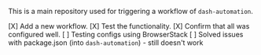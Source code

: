 This is a main repository used for triggering a workflow of `dash-automation`.

[X] Add a new workflow.
[X] Test the functionality.
[X] Confirm that all was configured well.
[ ] Testing configs using BrowserStack
[ ] Solved issues with package.json (into `dash-automation`)
    - still doesn't work
